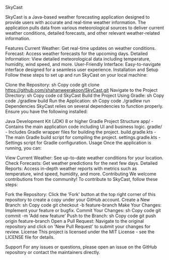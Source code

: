SkyCast

SkyCast is a Java-based weather forecasting application designed to provide users with accurate and real-time weather information. The application pulls data from various meteorological sources to deliver current weather conditions, detailed forecasts, and other relevant weather-related information.

Features
Current Weather: Get real-time updates on weather conditions.
Forecast: Access weather forecasts for the upcoming days.
Detailed Information: View detailed meteorological data including temperature, humidity, wind speed, and more.
User-Friendly Interface: Easy-to-navigate interface designed for a seamless user experience.
Installation and Setup
Follow these steps to set up and run SkyCast on your local machine:

Clone the Repository:
sh
Copy code
git clone https://github.com/shahanweerakoon/SkyCast.git
Navigate to the Project Directory:
sh
Copy code
cd SkyCast
Build the Project Using Gradle:
sh
Copy code
./gradlew build
Run the Application:
sh
Copy code
./gradlew run
Dependencies
SkyCast relies on several dependencies to function properly. Ensure you have the following installed:

Java Development Kit (JDK) 8 or higher
Gradle
Project Structure
app/ - Contains the main application code including UI and business logic.
gradle/ - Includes Gradle wrapper files for building the project.
build.gradle.kts - The main Gradle build script for compiling the project.
settings.gradle.kts - Settings script for Gradle configuration.
Usage
Once the application is running, you can:

View Current Weather: See up-to-date weather conditions for your location.
Check Forecasts: Get weather predictions for the next few days.
Detailed Reports: Access in-depth weather reports with metrics such as temperature, wind speed, humidity, and more.
Contributing
We welcome contributions from the community! To contribute to SkyCast, follow these steps:

Fork the Repository:
Click the 'Fork' button at the top right corner of this repository to create a copy under your GitHub account.
Create a New Branch:
sh
Copy code
git checkout -b feature-branch
Make Your Changes:
Implement your feature or bugfix.
Commit Your Changes:
sh
Copy code
git commit -m 'Add new feature'
Push to the Branch:
sh
Copy code
git push origin feature-branch
Open a Pull Request:
Navigate to the original repository and click on 'New Pull Request' to submit your changes for review.
License
This project is licensed under the MIT License - see the LICENSE file for details.

Support
For any issues or questions, please open an issue on the GitHub repository or contact the maintainers directly.
